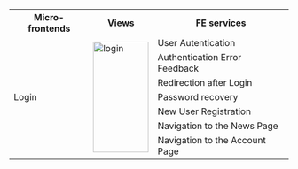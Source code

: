 <table>
    <tr>
      <th>Micro-frontends</th>
      <th>Views</th>
      <th>FE services</th>
    </tr>
    <tr>
      <td rowspan="7">Login</td>
      <td rowspan="7"><img src="/images/login.png" alt="login" width="100" height="200"></td>
      <td>User Autentication</td>
    </tr>
    <tr>
      <td>Authentication Error Feedback</td>
    </tr>
    <tr>
      <td>Redirection after Login</td>
    </tr>
    <tr>
      <td>Password recovery</td>
    </tr>
    <tr>
      <td>New User Registration</td>
    </tr>
    <tr>
      <td>Navigation to the News Page</td>
    </tr>
    <tr>
      <td>Navigation to the Account Page</td>
    </tr>
</table>